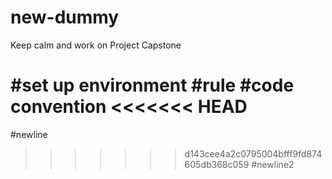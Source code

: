 # new-dummy
Keep calm and work on Project Capstone

#set up environment
#rule
#code convention
<<<<<<< HEAD
=======
#newline
>>>>>>> d143cee4a2c0795004bfff9fd874605db368c059
#newline2


